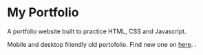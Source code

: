 # My Portfolio

A portfolio website built to practice HTML, CSS and Javascript.

Mobile and desktop friendly old portofolio. Find new one on [here](https://mmkobylin.github.io).
. 
